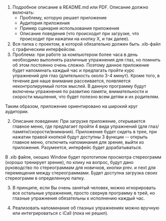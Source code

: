 
1. Подробное описание в README.md или PDF. Описание должно включать:
	* Проблему, которую решает приложение
	* Аудитория приложения
	* Пример сценария использования приложения
	* Описание поведения (что происходит при загрузке, что происходит при нажатии на кнопку Х, и так далее).
2. Вся папка с проектом, в которой обязательно должен быть .xib-файл с графическим интерфейсом.
1. Проблема: при работе за компьютером более часа в день необходимо выполнять различные
 упражнения для глаз, но помнить об этом постоянно очень сложно. Поэтому данное приложение
 будет напоминать каждый час и предлагать пройти курс упражнений для глаз (длительность
около 3-4 минут). Кроме того, в течение дня наше внимание рассеивается, появляется
неконтролируемый поток мыслей. В данную программу будут включены упражнения по развитию
 памяти, внимательности и скорости мышления, что будет полезно всем детям и их родителям.

Таким образом, приложение ориентировано на широкий круг аудитории.

2. Описание поведения: При загрузке приложение, открывается главное меню, где предлагает
 пройти 4 вида упражнений (для глаз/памяти/скорости/внимания). Приложение будет сидеть в
 трее, при нажатии правой кнопкой будут доступны 3 функции -- открыть главное меню,
 отключить напоминания для зрения, выйти из приложения. Разумеется, интерфейс будет
 дорабатываться.

В .xib файле, окошко Window будет прототипом просмотра стереограмм (хорошо тренирует
 зрение), по клику на вопрос, будут дано руководство по стереограммам для новичков,
 кнопки prev. и next для перемещения между стереограммами. 
 Будет доступна загрузка своих стереограмм в определенную папку. 

3. В принципе, если Вы очень занятый человек, можно игнорировать все остальные упражнения, просто свернув программу в трей, но глазные упражнения обязательны к исполнению каждый час.

4. Реализовать напоминание об глазных упражнениях можно вручную или интегрироваться с iCall (пока не решил).
